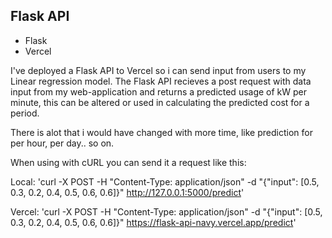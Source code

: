 ## Flask API

- Flask
- Vercel

I've deployed a Flask API to Vercel so i can send input from users to my Linear regression model.
The Flask API recieves a post request with data input from my web-application and returns a predicted
usage of kW per minute, this can be altered or used in calculating the predicted cost for a period.

There is alot that i would have changed with more time, like prediction for per hour, per day.. so on.

When using with cURL you can send it a request like this:

Local:
'curl -X POST -H "Content-Type: application/json" -d "{\"input\": [0.5, 0.3, 0.2, 0.4, 0.5, 0.6, 0.6]}" http://127.0.0.1:5000/predict'

Vercel:
'curl -X POST -H "Content-Type: application/json" -d "{\"input\": [0.5, 0.3, 0.2, 0.4, 0.5, 0.6, 0.6]}" https://flask-api-navy.vercel.app/predict'
